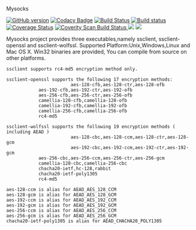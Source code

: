 Mysocks


[![GitHub version](https://badge.fury.io/gh/zhou0%2Fmysocks.svg)](https://badge.fury.io/gh/zhou0%2Fmysocks)
[![Codacy Badge](https://api.codacy.com/project/badge/Grade/a457935ff4474195a171d11ebb79dc13)](https://www.codacy.com/app/zhou0/mysocks?utm_source=github.com&amp;utm_medium=referral&amp;utm_content=zhou0/mysocks&amp;utm_campaign=Badge_Grade)
[![Build Status](https://travis-ci.org/zhou0/mysocks.svg?branch=master)](https://travis-ci.org/zhou0/mysocks)
[![Build status](https://ci.appveyor.com/api/projects/status/okfccad7f94s0ex7?svg=true)](https://ci.appveyor.com/project/zhou0/tinysocks)[![Coverage Status](https://coveralls.io/repos/github/zhou0/mysocks/badge.svg?branch=master)](https://coveralls.io/github/zhou0/mysocks?branch=master)
<a href="https://scan.coverity.com/projects/zhou0-mysocks">
  <img alt="Coverity Scan Build Status"
       src="https://img.shields.io/coverity/scan/12236.svg"/>
</a>
[![](https://images.microbadger.com/badges/image/fgfw/mysocks.svg)](https://microbadger.com/images/fgfw/mysocks "Get your own image badge on microbadger.com")
[![](https://images.microbadger.com/badges/version/fgfw/mysocks.svg)](https://microbadger.com/images/fgfw/mysocks "Get your own version badge on microbadger.com")

Mysocks project provides three executables,namely ssclient, ssclient-openssl and ssclient-wolfssl. Supported Platform:Unix,Windows,Linux and Mac OS X. Win32 binaries are provided, You can compile from source on other platforms. 
```
ssclient supports rc4-md5 encryption method only.

ssclient-openssl supports the following 17 encryption methods:
                        aes-128-cfb,aes-128-ctr,aes-128-ofb
			aes-192-cfb,aes-192-ctr,aes-192-ofb
			aes-256-cfb,aes-256-ctr,aes-256-ofb
			camellia-128-cfb,camellia-128-ofb
			camellia-192-cfb,camellia-192-ofb
			camellia-256-cfb,camellia-256-ofb
			rc4-md5

ssclient-wolfssl supports the following 19 encryption methods ( including AEAD )
                        aes-128-cbc,aes-128-ccm,aes-128-ctr,aes-128-gcm
                        aes-192-cbc,aes-192-ccm,aes-192-ctr,aes-192-gcm
			aes-256-cbc,aes-256-ccm,aes-256-ctr,aes-256-gcm
			camellia-128-cbc,camellia-256-cbc
			chacha20-ietf,hc-128,rabbit
			chacha20-ietf-poly1305
			rc4-md5

aes-128-ccm is alias for AEAD_AES_128_CCM
aes-128-gcm is alias for AEAD_AES_128_GCM
aes-192-ccm is alias for AEAD_AES_192_CCM
aes-192-gcm is alias for AEAD_AES_192_GCM
aes-256-ccm is alias for AEAD_AES_256_CCM
aes-256-gcm is alias for AEAD_AES_256_GCM
chacha20-ietf-poly1305 is alias for AEAD_CHACHA20_POLY1305
```
